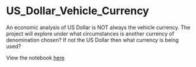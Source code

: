 US_Dollar_Vehicle_Currency
==========================

An economic analysis of US Dollar is NOT always the vehicle currency. The project will explore under what circumstances is another currency of denomination chosen?  If not the US Dollar then what currency is being used?

View the notebook [here](http://nbviewer.ipython.org/urls/raw.github.com/agconti/US_Dollar_Vehicle_Currency/master/US_Dollar_Vehicle_Currency.ipynb)
